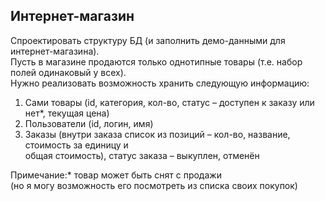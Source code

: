 ## Интернет-магазин 
Спроектировать структуру БД (и заполнить 
демо-данными для интернет-магазина).  
Пусть в магазине продаются только 
однотипные товары (т.е. набор полей 
одинаковый у всех).\
Нужно реализовать возможность хранить следующую информацию: 
1. Сами товары (id, категория, кол-во, статус – доступен к заказу или 
нет*, текущая цена) 
2. Пользователи (id, логин, имя) 
3. Заказы (внутри заказа список из позиций – кол-во, название, 
стоимость за единицу и\
общая стоимость), статус заказа – выкуплен, отменён 
 
Примечание:* товар может быть снят с продажи\
(но я могу возможность его посмотреть из списка своих покупок) 
 
